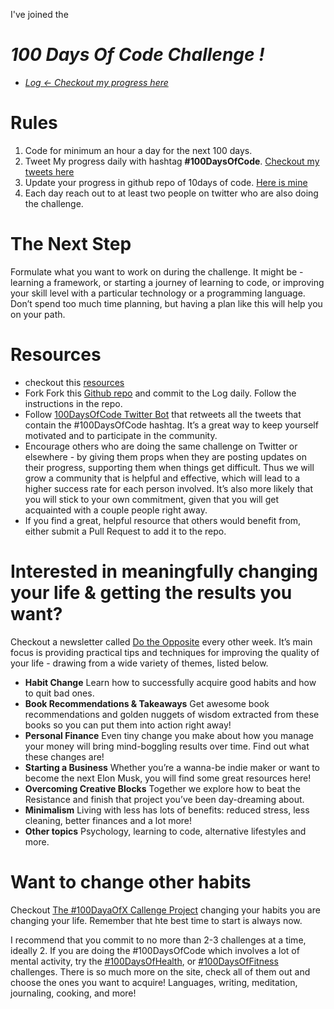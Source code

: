 I've joined the 
# _100 Days Of Code Challenge !_

- [_Log <- Checkout my progress here_](https://github.com/jd-07/100-days-of-code/blob/master/log.md)

# Rules
1. Code for minimum an hour a day for the next 100 days.
2. Tweet My progress daily with hashtag **#100DaysOfCode**. [Checkout my tweets here](https://twitter.com/Jd_077)
3. Update your progress in github repo of 10days of code. [Here is mine](https://github.com/jd-07/100-days-of-code)
4. Each day reach out to at least two people on twitter who are also doing the challenge.

# The Next Step
Formulate what you want to work on during the challenge. It might be - learning a framework, or starting a journey of learning to code, or improving your skill level with a particular technology or a programming language. Don’t spend too much time planning, but having a plan like this will help you on your path.

# Resources
- checkout this [resources](https://www.100daysofcode.com/resources)
- Fork Fork this [Github repo](https://github.com/Kallaway/100-days-of-code) and commit to the Log daily. Follow the instructions in the repo.
- Follow [100DaysOfCode Twitter Bot](https://twitter.com/_100DaysOfCode) that retweets all the tweets that contain the #100DaysOfCode hashtag. It’s a great way to keep yourself motivated and to participate in the community.
- Encourage others who are doing the same challenge on Twitter or elsewhere - by giving them props when they are posting updates on their progress, supporting them when things get difficult. Thus we will grow a community that is helpful and effective, which will lead to a higher success rate for each person involved. It’s also more likely that you will stick to your own commitment, given that you will get acquainted with a couple people right away. 
- If you find a great, helpful resource that others would benefit from, either submit a Pull Request to add it to the repo.

# Interested in meaningfully changing your life & getting the results you want?
Checkout a newsletter called [Do the Opposite](https://dotheopposite.substack.com/) every other week. It’s main focus is providing practical tips and techniques for improving the quality of your life - drawing from a wide variety of themes, listed below.

- **Habit Change** 
Learn how to successfully acquire good habits and how to quit bad ones.
- **Book Recommendations & Takeaways** 
Get awesome book recommendations and golden nuggets of wisdom extracted from these books so you can put them into action right away!
- **Personal Finance** 
Even tiny change you make about how you manage your money will bring mind-boggling results over time. Find out what these changes are!
- **Starting a Business** 
Whether you’re a wanna-be indie maker or want to become the next Elon Musk, you will find some great resources here!
- **Overcoming Creative Blocks** 
Together we explore how to beat the Resistance and finish that project you’ve been day-dreaming about.
- **Minimalism** 
Living with less has lots of benefits: reduced stress, less cleaning, better finances and a lot more!
- **Other topics** 
Psychology, learning to code, alternative lifestyles and more.

# Want to change other habits
Checkout [The #100DayaOfX Callenge Project](https://www.100daysofx.com/) changing your habits you are changing your life. Remember that hte best time to start is always now.

I recommend that you commit to no more than 2-3 challenges at a time, ideally 2. If you are doing the #100DaysOfCode which involves a lot of mental activity, try the [#100DaysOfHealth](https://www.100daysofx.com/where-x-is/health/), or [#100DaysOfFitness](https://www.100daysofx.com/challenges/) challenges. There is so much more on the site, check all of them out and choose the ones you want to acquire! Languages, writing, meditation, journaling, cooking, and more!
